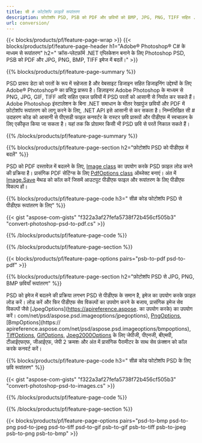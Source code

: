 ```yaml
---
title: सी # फोटोशॉप फ़ाइलें रूपांतरण
description: फ़ोटोशॉप PSD, PSB को PDF और छवियों को BMP, JPG, PNG, TIFF सहित .NET लाइब्रेरी के माध्यम से C# कोड की कुछ पंक्तियों में कनवर्ट करें।
url: conversion/
---
```


{{< blocks/products/pf/feature-page-wrap >}}
{{< blocks/products/pf/feature-page-header h1="Adobe® Photoshop® C# के माध्यम से रूपांतरण" h2=" क्रॉस-प्लेटफ़ॉर्म .NET एप्लिकेशन बनाने के लिए Photoshop PSD, PSB को PDF और JPG, PNG, BMP, TIFF इमेज में बदलें।" >}}

{{% blocks/products/pf/feature-page-summary %}}

PSD प्रारूप डेटा को परतों के रूप में सहेजता है और वेबसाइट डिजाइन सहित डिजाइनिंग उद्देश्यों के लिए Adobe® Photoshop® का प्रसिद्ध प्रारूप है। डिज़ाइनर Adobe Photoshop के माध्यम से PNG, JPG, GIF, TIFF आदि सहित एकल छवियों में PSD परतों को आसानी से निर्यात कर सकते हैं। Adobe Photoshop इंस्टालेशन के बिना .NET समाधान के भीतर रेखापुंज छवियों और PDF में फ़ोटोशॉप रूपांतरण को लागू करने के लिए, .NET API इसे आसानी से कर सकता है। निम्नलिखित सी # उदाहरण कोड को आसानी से पीएसडी फाइल कनवर्टर के रास्टर छवि प्रारूपों और पीडीएफ में स्वचालन के लिए एकीकृत किया जा सकता है। यहां तक ​​कि प्रोग्रामर किसी भी PSD छवि से परतें निकाल सकते हैं।


{{% /blocks/products/pf/feature-page-summary %}}

{{% blocks/products/pf/feature-page-section h2="फ़ोटोशॉप PSD को पीडीएफ़ में बदलें" %}}

PSD को PDF दस्तावेज़ में बदलने के लिए, [Image class](https://apireference.aspose.com/net/psd/aspose.psd/image) का उपयोग करके PSD फ़ाइल लोड करने की प्रक्रिया है। प्रासंगिक PDF सेटिंग्स के लिए [PdfOptions class](https://apireference.aspose.com/net/psd/aspose.psd.imageoptions/pdfoptions) ऑब्जेक्ट बनाएं। अंत में [Image.Save](https://apireference.aspose.com/net/psd/aspose.psd.image/save/methods/3) मेथड को कॉल करें जिसमें आउटपुट पीडीएफ फाइल और रूपांतरण के लिए पीडीएफ विकल्प हों।

{{% blocks/products/pf/feature-page-code h3=" सी# कोड फोटोशॉप PSD से पीडीएफ रूपांतरण के लिए" %}}

{{< gist "aspose-com-gists" "f322a3af27fefa5738f72b456cf505b3" "convert-photoshop-psd-to-pdf.cs" >}}

{{% /blocks/products/pf/feature-page-code %}}

{{% /blocks/products/pf/feature-page-section %}}

{{< blocks/products/pf/feature-page-options pairs="psb-to-pdf psd-to-pdf" >}}

{{% blocks/products/pf/feature-page-section h2="फ़ोटोशॉप PSD से JPG, PNG, BMP छवियाँ रूपांतरण" %}}

PSD को इमेज में बदलने की प्रक्रिया लगभग PSD से पीडीएफ के समान है, इमेज का उपयोग करके फ़ाइल लोड करें। लोड करें और फिर पीडीएफ सेव विकल्पों का उपयोग करने के बजाय, प्रासंगिक इमेज सेव विकल्पों जैसे [JpegOptions](https://apireference.aspose. का उपयोग करके) का उपयोग करें। com/net/psd/aspose.psd.imageoptions/jpegoptions), [PngOptions](https://apireference.aspose.com/net/psd/aspose.psd.imageoptions/pngoptions), [BmpOptions](https:// apireference.aspose.com/net/psd/aspose.psd.imageoptions/bmpoptions), [TiffOptions](https://apireference.aspose.com/net/psd/aspose.psd.imageoptions/tiffoptions), [GifOptions]( https://apireference.aspose.com/net/psd/aspose.psd.imageoptions/gifoptions), [Jpeg2000Options](https://apireference.aspose.com/net/psd/aspose.psd.imageoptions/jpeg2000options) के लिए जेपीजी, पीएनजी, बीएमपी, टीआईएफएफ, जीआईएफ, जेपी 2 क्रमशः और अंत में प्रासंगिक पैरामीटर के साथ सेव फ़ंक्शन को कॉल करके कनवर्ट करें।


{{% blocks/products/pf/feature-page-code h3=" सी# कोड फोटोशॉप PSD के लिए छवि रूपांतरण" %}}

{{< gist "aspose-com-gists" "f322a3af27fefa5738f72b456cf505b3" "convert-photoshop-psd-to-images.cs" >}}

{{% /blocks/products/pf/feature-page-code %}}

{{% /blocks/products/pf/feature-page-section %}}

{{< blocks/products/pf/feature-page-options pairs="psd-to-bmp psd-to-png psd-to-jpeg psd-to-tiff psd-to-gif psb-to-gif psb-to-tiff psb-to-jpeg psb-to-png psb-to-bmp" >}}
